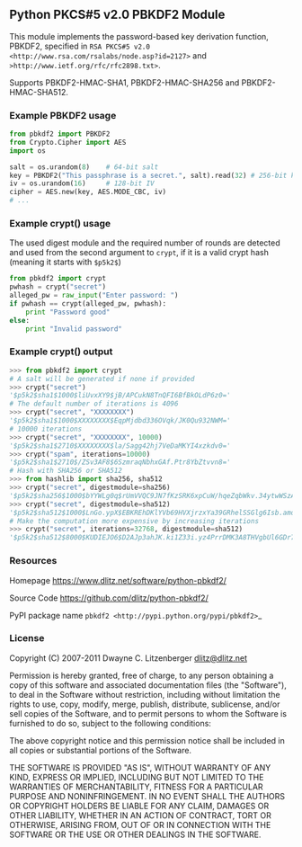 ## Python PKCS#5 v2.0 PBKDF2 Module


This module implements the password-based key derivation function, PBKDF2,
specified in `RSA PKCS#5 v2.0 <http://www.rsa.com/rsalabs/node.asp?id=2127>`
and `>http://www.ietf.org/rfc/rfc2898.txt>`.

Supports PBKDF2-HMAC-SHA1, PBKDF2-HMAC-SHA256 and PBKDF2-HMAC-SHA512.

### Example PBKDF2 usage

```python
from pbkdf2 import PBKDF2
from Crypto.Cipher import AES
import os

salt = os.urandom(8)    # 64-bit salt
key = PBKDF2("This passphrase is a secret.", salt).read(32) # 256-bit key
iv = os.urandom(16)     # 128-bit IV
cipher = AES.new(key, AES.MODE_CBC, iv)
# ...
```

### Example crypt() usage

The used digest module and the required number of rounds are detected 
and used from the second argument to `crypt`, if it is a valid crypt hash
(meaning it starts with `$p5k2$`)

```python
from pbkdf2 import crypt
pwhash = crypt("secret")
alleged_pw = raw_input("Enter password: ")
if pwhash == crypt(alleged_pw, pwhash):
	print "Password good"
else:
	print "Invalid password"
```


### Example crypt() output

```python
>>> from pbkdf2 import crypt
# A salt will be generated if none if provided
>>> crypt("secret")
'$p5k2$sha1$1000$liUvxXY9$jB/APCukN8TnQFI6BfBkOLdP6z0='
# The default number of iterations is 4096
>>> crypt("secret", "XXXXXXXX")
'$p5k2$sha1$1000$XXXXXXXX$EqpMjdbd336OVqk/JK0Qu932NWM='
# 10000 iterations
>>> crypt("secret", "XXXXXXXX", 10000)
'$p5k2$sha1$2710$XXXXXXXX$la/Sagg42hj7VeDaMKYI4xzkdv0='
>>> crypt("spam", iterations=10000)
'$p5k2$sha1$2710$/ZSv3AF8$6SzmraqNbhxGAf.Ptr8YbZtvvn8='
# Hash with SHA256 or SHA512
>>> from hashlib import sha256, sha512
>>> crypt("secret", digestmodule=sha256)
'$p5k2$sha256$1000$bYYWLg0q$rUmVVQC9JN7fKzSRK6xpCuW/hqeZqbWkv.34ytwWSzA='
>>> crypt("secret", digestmodule=sha512)
'$p5k2$sha512$1000$LnGo.ypX$EBKREhDKlYVb69HVXjrzxYa39GRhelSSGlg6Isb.amoJTt/fh8ymUY9sa5gvl2EEk1YCjJJ43xWarTleyrb9Cg=='
# Make the computation more expensive by increasing iterations
>>> crypt("secret", iterations=32768, digestmodule=sha512)
'$p5k2$sha512$8000$KUDIEJO6$D2AJp3ahJK.ki1Z33i.yz4PrrDMK3A8THVgbUl6GDr7LZqAVdrSeQAY.1AkZsO6ZoD4gNdEsl9q2qZEubHAzpQ=='
```

### Resources

Homepage
    https://www.dlitz.net/software/python-pbkdf2/

Source Code
    https://github.com/dlitz/python-pbkdf2/

PyPI package name
    `pbkdf2 <http://pypi.python.org/pypi/pbkdf2>`_

### License
Copyright (C) 2007-2011 Dwayne C. Litzenberger <dlitz@dlitz.net>

Permission is hereby granted, free of charge, to any person obtaining
a copy of this software and associated documentation files (the
"Software"), to deal in the Software without restriction, including
without limitation the rights to use, copy, modify, merge, publish,
distribute, sublicense, and/or sell copies of the Software, and to
permit persons to whom the Software is furnished to do so, subject to
the following conditions:

The above copyright notice and this permission notice shall be
included in all copies or substantial portions of the Software.

THE SOFTWARE IS PROVIDED "AS IS", WITHOUT WARRANTY OF ANY KIND,
EXPRESS OR IMPLIED, INCLUDING BUT NOT LIMITED TO THE WARRANTIES OF
MERCHANTABILITY, FITNESS FOR A PARTICULAR PURPOSE AND
NONINFRINGEMENT. IN NO EVENT SHALL THE AUTHORS OR COPYRIGHT HOLDERS BE
LIABLE FOR ANY CLAIM, DAMAGES OR OTHER LIABILITY, WHETHER IN AN ACTION
OF CONTRACT, TORT OR OTHERWISE, ARISING FROM, OUT OF OR IN CONNECTION
WITH THE SOFTWARE OR THE USE OR OTHER DEALINGS IN THE SOFTWARE.
